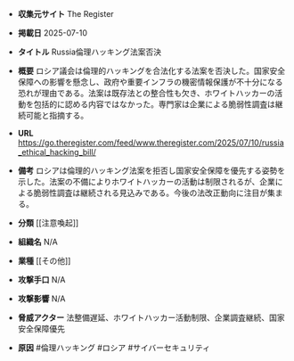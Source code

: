 - **収集元サイト**
The Register

- **掲載日**
2025-07-10

- **タイトル**
Russia倫理ハッキング法案否決

- **概要**
ロシア議会は倫理的ハッキングを合法化する法案を否決した。国家安全保障への影響を懸念し、政府や重要インフラの機密情報保護が不十分になる恐れが理由である。法案は既存法との整合性も欠き、ホワイトハッカーの活動を包括的に認める内容ではなかった。専門家は企業による脆弱性調査は継続可能と指摘する。

- **URL**
https://go.theregister.com/feed/www.theregister.com/2025/07/10/russia_ethical_hacking_bill/

- **備考**
ロシアは倫理的ハッキング法案を拒否し国家安全保障を優先する姿勢を示した。法案の不備によりホワイトハッカーの活動は制限されるが、企業による脆弱性調査は継続される見込みである。今後の法改正動向に注目が集まる。

- **分類**
[[注意喚起]]

- **組織名**
N/A

- **業種**
[[その他]]

- **攻撃手口**
N/A

- **攻撃影響**
N/A

- **脅威アクター**
法整備遅延、ホワイトハッカー活動制限、企業調査継続、国家安全保障優先

- **原因**
#倫理ハッキング #ロシア #サイバーセキュリティ
